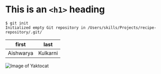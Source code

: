 # This is an `<h1>` heading
```
$ git init
Initialized empty Git repository in /Users/skills/Projects/recipe-repository/.git/
```

first|last
-|-
Aishwarya|Kulkarni

![Image of Yaktocat](https://octodex.github.com/images/yaktocat.png)

